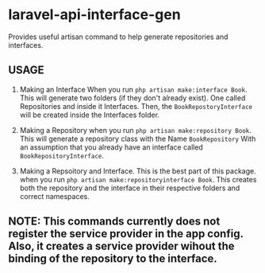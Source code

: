 # laravel-api-interface-gen
Provides useful artisan command to help generate repositories and interfaces.

## USAGE

1. Making an Interface
When you run `php artisan make:interface Book`. This will generate two folders (if they don't already exist). One called Repositories and inside it Interfaces. Then, the `BookRepostoryInterface` will be created inside the Interfaces folder.

2. Making a Repository
when you run `php artisan make:repository Book`. This will generate a repository class with the Name `BookRepository`
With an assumption that you already have an interface called `BookRepositoryInterface`.

3. Making a Repsoitory and Interface.
This is the best part of this package. when you run `php artisan make:repositoryinterface Book`. This creates both the repository and the interface in their respective folders and correct namespaces.

## NOTE: This commands currently does not register the service provider in the app config. Also, it creates a service provider wihout the binding of the repository to the interface.

